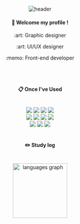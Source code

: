 <div align="center"> 

![header](https://capsule-render.vercel.app/api?type=cylinder&color=1CA5B1&height=150&section=header&text=Ella's%20Code%20Farm&fontColor=ffffff&fontSize=50&animation=fadeIn&fontAlignY=55&desc=%20&descAlignY=62&descAlign=62)
  
####  :wave: Welcome my profile !
<p>:art: Graphic designer</p>
<p>:art: UI/UX designer</p>
<p>:memo: Front-end developer</p>
  
 <br/>
 <br/>
  
####  :clipboard: Once I've Used 
  
 <br/>
<img src="https://img.shields.io/badge/Figma-F24E1E?style=for-the-badge&logo=Figma&logoColor=white">
<img src="https://img.shields.io/badge/HTML5-E34F26?style=for-the-badge&logo=HTML5&logoColor=white">
<img src="https://img.shields.io/badge/CSS3-1572B6?style=for-the-badge&logo=CSS3&logoColor=white">
<img src="https://img.shields.io/badge/JavaScript-F7DF1E?style=for-the-badge&logo=JavaScript&logoColor=white"><br>
<img src="https://img.shields.io/badge/Git-F05032?style=for-the-badge&logo=Git&logoColor=white">
<img src="https://img.shields.io/badge/Github-181717?style=for-the-badge&logo=Github&logoColor=white">
<img src="https://img.shields.io/badge/React-61DAFB?style=for-the-badge&logo=React&logoColor=white">
<img src="https://img.shields.io/badge/Redux-764ABC?style=for-the-badge&logo=Redux&logoColor=white">
<br/><img src="https://img.shields.io/badge/SASS-CC6699?style=for-the-badge&logo=SASS&logoColor=white">
<img src="https://img.shields.io/badge/node.js-5FA04E?style=for-the-badge&logo=node.js&logoColor=white">
<img src="https://img.shields.io/badge/typescript-3178C6?style=for-the-badge&logo=typescript&logoColor=white">
<br/>
 
   <br/>

#### :pencil2: Study log
 
  
   <div style="text-align: center;"> 
            <br/><img src="https://github-readme-stats.vercel.app/api/top-langs?username=ella6010&locale=en&hide_title=false&layout=compact&card_width=400&langs_count=5&theme=dark&hide_border=false" height="150" alt="languages graph"  />
   </div>
